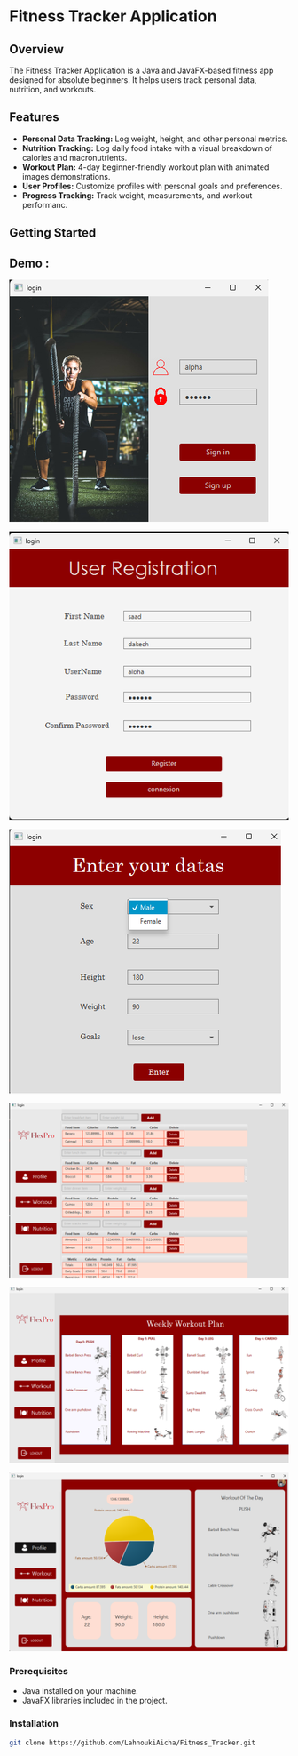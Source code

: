 # Fitness Tracker Application

## Overview

The Fitness Tracker Application is a Java and JavaFX-based fitness app designed for absolute beginners. It helps users track personal data, nutrition, and workouts.

## Features

- **Personal Data Tracking:** Log weight, height, and other personal metrics.
- **Nutrition Tracking:** Log daily food intake with a visual breakdown of calories and macronutrients.
- **Workout Plan:** 4-day beginner-friendly workout plan with animated images demonstrations.
- **User Profiles:** Customize profiles with personal goals and preferences.
- **Progress Tracking:** Track weight, measurements, and workout performanc.

## Getting Started

## Demo : 
![Login](https://github.com/LahnoukiAicha/Fitness_Tracker/blob/3878e8f4e289ee4e1bc9f6bef74746338ad4b05f/Capture%20d%E2%80%99%C3%A9cran%20(120).png)

![Subscription](https://github.com/LahnoukiAicha/Fitness_Tracker/blob/3878e8f4e289ee4e1bc9f6bef74746338ad4b05f/Capture%20d%E2%80%99%C3%A9cran%20(115).png)

![Data](https://github.com/LahnoukiAicha/Fitness_Tracker/blob/3878e8f4e289ee4e1bc9f6bef74746338ad4b05f/Capture%20d%E2%80%99%C3%A9cran%20(117).png)

![Nutrition](https://github.com/LahnoukiAicha/Fitness_Tracker/blob/3878e8f4e289ee4e1bc9f6bef74746338ad4b05f/Capture%20d%E2%80%99%C3%A9cran%20(123).png)

![Workout](https://github.com/LahnoukiAicha/Fitness_Tracker/blob/3878e8f4e289ee4e1bc9f6bef74746338ad4b05f/Capture%20d%E2%80%99%C3%A9cran%20(125).png)

![Profile](https://github.com/LahnoukiAicha/Fitness_Tracker/blob/3878e8f4e289ee4e1bc9f6bef74746338ad4b05f/Capture%20d%E2%80%99%C3%A9cran%20(126).png)








### Prerequisites

- Java installed on your machine.
- JavaFX libraries included in the project.

### Installation

```bash
git clone https://github.com/LahnoukiAicha/Fitness_Tracker.git
